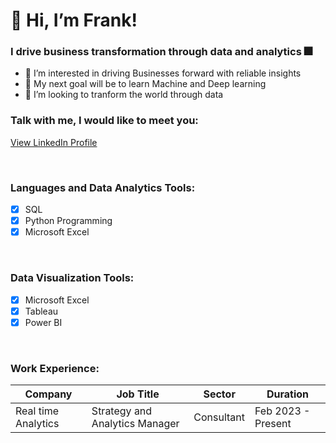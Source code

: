 # 👋 Hi, I’m Frank!

### I drive business transformation through data and analytics 🎆

- 👀 I’m interested in driving Businesses forward with reliable insights
- 🥅 My next goal will be to learn Machine and Deep learning
- 💞️ I’m looking to tranform the world through data

### Talk with me, I would like to meet you:
[View LinkedIn Profile](https://www.linkedin.com/in/frank-okome-116a68b8/)

<br />

### Languages and Data Analytics Tools:
- [x] SQL
- [x] Python Programming
- [x] Microsoft Excel

<br />

### Data Visualization Tools:
- [x] Microsoft Excel
- [x] Tableau
- [x] Power BI

<br />

### Work Experience:

| Company                       | Job Title                                          | Sector     |Duration            |
| ------------------------------| ---------------------------------------------------|------------|--------------------|
| Real time Analytics           | Strategy and Analytics Manager                     | Consultant |Feb 2023 - Present  |
